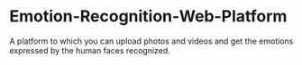 # Emotion-Recognition-Web-Platform
A platform to which you can upload photos and videos and get the emotions expressed by the human faces recognized.
